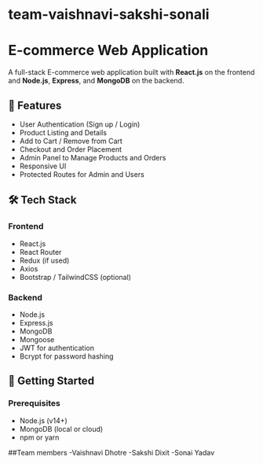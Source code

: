 # team-vaishnavi-sakshi-sonali

# E-commerce Web Application

A full-stack E-commerce web application built with **React.js** on the frontend and **Node.js**, **Express**, and **MongoDB** on the backend.

## 🌟 Features

- User Authentication (Sign up / Login)
- Product Listing and Details
- Add to Cart / Remove from Cart
- Checkout and Order Placement
- Admin Panel to Manage Products and Orders
- Responsive UI
- Protected Routes for Admin and Users

## 🛠️ Tech Stack

### Frontend
- React.js
- React Router
- Redux (if used)
- Axios
- Bootstrap / TailwindCSS (optional)

### Backend
- Node.js
- Express.js
- MongoDB
- Mongoose
- JWT for authentication
- Bcrypt for password hashing


## 🚀 Getting Started

### Prerequisites
- Node.js (v14+)
- MongoDB (local or cloud)
- npm or yarn

##Team members 
-Vaishnavi Dhotre
-Sakshi Dixit
-Sonai Yadav
